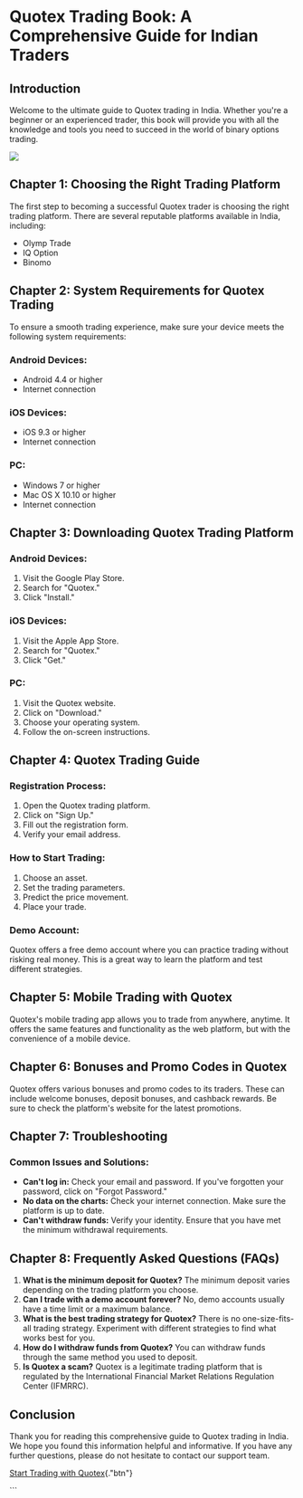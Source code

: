 # Quotex Trading Book: A Comprehensive Guide for Indian Traders

## Introduction

Welcome to the ultimate guide to Quotex trading in India. Whether
you\'re a beginner or an experienced trader, this book will provide you
with all the knowledge and tools you need to succeed in the world of
binary options trading.

[![](https://static.quotex.io/files/4_en/300_250.jpg)](https://traff.sbs/brokerqxlid)

## Chapter 1: Choosing the Right Trading Platform

The first step to becoming a successful Quotex trader is choosing the
right trading platform. There are several reputable platforms available
in India, including:

-   Olymp Trade
-   IQ Option
-   Binomo

## Chapter 2: System Requirements for Quotex Trading

To ensure a smooth trading experience, make sure your device meets the
following system requirements:

### Android Devices:

-   Android 4.4 or higher
-   Internet connection

### iOS Devices:

-   iOS 9.3 or higher
-   Internet connection

### PC:

-   Windows 7 or higher
-   Mac OS X 10.10 or higher
-   Internet connection

## Chapter 3: Downloading Quotex Trading Platform

### Android Devices:

1.  Visit the Google Play Store.
2.  Search for "Quotex."
3.  Click "Install."

### iOS Devices:

1.  Visit the Apple App Store.
2.  Search for "Quotex."
3.  Click "Get."

### PC:

1.  Visit the Quotex website.
2.  Click on "Download."
3.  Choose your operating system.
4.  Follow the on-screen instructions.

## Chapter 4: Quotex Trading Guide

### Registration Process:

1.  Open the Quotex trading platform.
2.  Click on "Sign Up."
3.  Fill out the registration form.
4.  Verify your email address.

### How to Start Trading:

1.  Choose an asset.
2.  Set the trading parameters.
3.  Predict the price movement.
4.  Place your trade.

### Demo Account:

Quotex offers a free demo account where you can practice trading without
risking real money. This is a great way to learn the platform and test
different strategies.

## Chapter 5: Mobile Trading with Quotex

Quotex\'s mobile trading app allows you to trade from anywhere, anytime.
It offers the same features and functionality as the web platform, but
with the convenience of a mobile device.

## Chapter 6: Bonuses and Promo Codes in Quotex

Quotex offers various bonuses and promo codes to its traders. These can
include welcome bonuses, deposit bonuses, and cashback rewards. Be sure
to check the platform\'s website for the latest promotions.

## Chapter 7: Troubleshooting

### Common Issues and Solutions:

-   **Can\'t log in:** Check your email and password. If you\'ve
    forgotten your password, click on "Forgot Password."
-   **No data on the charts:** Check your internet connection. Make sure
    the platform is up to date.
-   **Can\'t withdraw funds:** Verify your identity. Ensure that you
    have met the minimum withdrawal requirements.

## Chapter 8: Frequently Asked Questions (FAQs)

1.  **What is the minimum deposit for Quotex?** The minimum deposit
    varies depending on the trading platform you choose.
2.  **Can I trade with a demo account forever?** No, demo accounts
    usually have a time limit or a maximum balance.
3.  **What is the best trading strategy for Quotex?** There is no
    one-size-fits-all trading strategy. Experiment with different
    strategies to find what works best for you.
4.  **How do I withdraw funds from Quotex?** You can withdraw funds
    through the same method you used to deposit.
5.  **Is Quotex a scam?** Quotex is a legitimate trading platform that
    is regulated by the International Financial Market Relations
    Regulation Center (IFMRRC).

## Conclusion

Thank you for reading this comprehensive guide to Quotex trading in
India. We hope you found this information helpful and informative. If
you have any further questions, please do not hesitate to contact our
support team.

[Start Trading with
Quotex](\%22https://traff.sbs/brokerqxsignup\%22){."btn"}

\`\`\`

